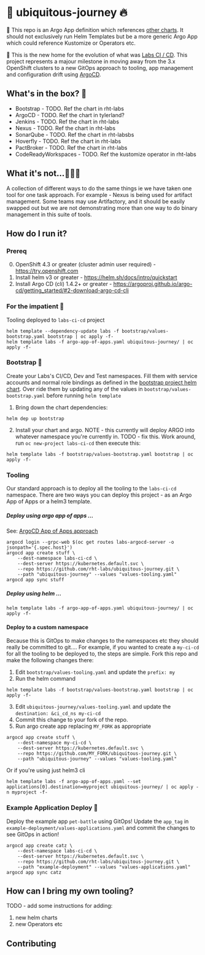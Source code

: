 # 🦄 ubiquitous-journey 🔥 

🧰 This repo is an Argo App definition which references [other charts](https://github.com/rht-labs/charts.git). It should not exclusively run Helm Templates but be a more generic Argo App which could reference Kustomize or Operators etc.

🎨 This is the new home for the evolution of what was [Labs CI / CD](https://github.com/rht-labs/labs-ci-cd.git). This project represents a majour milestone in moving away from the 3.x OpenShift clusters to a new GitOps approach to tooling, app management and configuration drift using [ArgoCD](https://argoproj.github.io/argo-cd/).

## What's in the box? 👨

- Bootstrap - TODO. Ref the chart in rht-labs
- ArgoCD - TODO. Ref the chart in tylerland?
- Jenkins - TODO. Ref the chart in rht-labs
- Nexus - TODO. Ref the chart in rht-labs
- SonarQube - TODO. Ref the chart in rht-labsbs
- Hoverfly - TODO. Ref the chart in rht-labs
- PactBroker - TODO. Ref the chart in rht-labs
- CodeReadyWorkspaces - TODO. Ref the kustomize operator in rht-labs

## What it's not...🤷🏻‍♀️

A collection of different ways to do the same things ie we have taken one tool for one task approach.
For example - Nexus is being used for artifact management. Some teams may use Artifactory, and it should be easily swapped out but we are not demonstrating more than one way to do binary management in this suite of tools.

## How do I run it?

### Prereq 
0. OpenShift 4.3 or greater (cluster admin user required) - https://try.openshift.com
1. Install helm v3 or greater - https://helm.sh/docs/intro/quickstart
2. Install Argo CD (cli) 1.4.2+ or greater - https://argoproj.github.io/argo-cd/getting_started/#2-download-argo-cd-cli

### For the impatient 🤠

Tooling deployed to `labs-ci-cd` project
```
helm template --dependency-update labs -f bootstrap/values-bootstrap.yaml bootstrap | oc apply -f-
helm template labs -f argo-app-of-apps.yaml ubiquitous-journey/ | oc apply -f-
```

### Bootstrap 🍻
Create your Labs's CI/CD, Dev and Test namespaces. Fill them with service accounts and normal role bindings as defined in the [bootstrap project helm chart](https://github.com/rht-labs/charts/blob/master/charts/bootstrap-project/values.yaml). Over ride them by updating any of the values in `bootstrap/values-bootstrap.yaml` before running `helm template`

1. Bring down the chart dependencies:
```
helm dep up bootstrap
```
2. Install your chart and argo. NOTE - this currently will deploy ARGO into whatever namespace you're currently in. TODO - fix this. Work around, run `oc new-project labs-ci-cd` then execute this:
```
helm template labs -f bootstrap/values-bootstrap.yaml bootstrap | oc apply -f-
```

### Tooling
Our standard approach is to deploy all the tooling to the `labs-ci-cd` namespace. There are two ways you can deploy this project - as an Argo App of Apps or a helm3 template. 

##### Deploy using argo app of apps ...
See: [ArgoCD App of Apps approach](https://argoproj.github.io/argo-cd/operator-manual/declarative-setup/#app-of-apps)

```
argocd login --grpc-web $(oc get routes labs-argocd-server -o jsonpath='{.spec.host}')
argocd app create stuff \
    --dest-namespace labs-ci-cd \
    --dest-server https://kubernetes.default.svc \
    --repo https://github.com/rht-labs/ubiquitous-journey.git \
    --path "ubiquitous-journey" --values "values-tooling.yaml"
argocd app sync stuff
```

##### Deploy using helm ...
```
helm template labs -f argo-app-of-apps.yaml ubiquitous-journey/ | oc apply -f-
```

#### Deploy to a custom namespace
Because this is GitOps to make changes to the namespaces etc they should really be committed to git.... For example, if you wanted to create a `my-ci-cd` for all the tooling to be deployed to, the steps are simple. Fork this repo and make the following changes there:

1. Edit `bootstrap/values-tooling.yaml` and update the `prefix: my`
2. Run the helm command
```
helm template labs -f bootstrap/values-bootstrap.yaml bootstrap | oc apply -f-
```
3. Edit `ubiquitous-journey/values-tooling.yaml` and update the `destination: &ci_cd_ns my-ci-cd`
4. Commit this change to your fork of the repo.
5. Run argo create app replacing `MY_FORK` as appropriate
```
argocd app create stuff \
    --dest-namespace my-ci-cd \
    --dest-server https://kubernetes.default.svc \
    --repo https://github.com/MY_FORK/ubiquitous-journey.git \
    --path "ubiquitous-journey" --values "values-tooling.yaml"
```

Or if you're using just helm3 cli
```
helm template labs -f argo-app-of-apps.yaml --set applications[0].destination=myproject ubiquitous-journey/ | oc apply -n myproject -f-
```

### Example Application Deploy 🌮
Deploy the example app `pet-battle` using GitOps!
Update the `app_tag` in `example-deployment/values-applications.yaml` and commit the changes to see GitOps in action!
```
argocd app create catz \
    --dest-namespace labs-ci-cd \
    --dest-server https://kubernetes.default.svc \
    --repo https://github.com/rht-labs/ubiquitous-journey.git \
    --path "example-deployment" --values "values-applications.yaml"
argocd app sync catz
```

## How can I bring my own tooling?

TODO - add some instructions for adding:
1) new helm charts
2) new Operators etc

## Contributing
